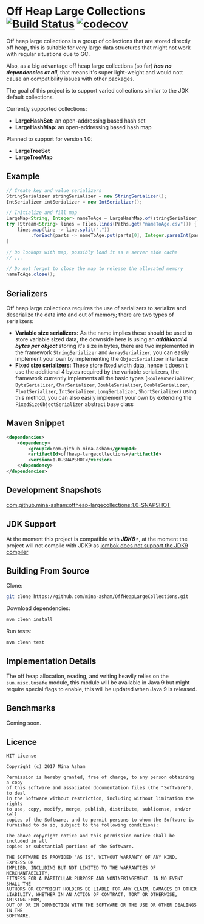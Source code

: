# Off Heap Large Collections [![Build Status](https://travis-ci.org/mina-asham/OffHeapLargeCollections.svg?branch=master)](https://travis-ci.org/mina-asham/OffHeapLargeCollections) [![codecov](https://codecov.io/gh/mina-asham/OffHeapLargeCollections/branch/master/graph/badge.svg)](https://codecov.io/gh/mina-asham/OffHeapLargeCollections)
Off heap large collections is a group of collections that are stored directly off heap, this is suitable for very large data structures that might not work with regular situations due to GC.

Also, as a big advantage off heap large collections (so far) ***has no dependencies at all***, that means it's super light-weight and would nott cause an compatibility issues with other packages.

The goal of this project is to support varied collections similar to the JDK default collections.

Currently supported collections:
* **LargeHashSet:** an open-addressing based hash set
* **LargeHashMap:** an open-addressing based hash map

Planned to support for version 1.0:
* **LargeTreeSet**
* **LargeTreeMap**

## Example
```java
// Create key and value serializers
StringSerializer stringSerializer = new StringSerializer();
IntSerializer intSerializer = new IntSerializer();

// Initialize and fill map
LargeMap<String, Integer> nameToAge = LargeHashMap.of(stringSerializer, intSerializer);
try (Stream<String> lines = Files.lines(Paths.get("nameToAge.csv"))) {
    lines.map(line -> line.split(","))
         .forEach(parts -> nameToAge.put(parts[0], Integer.parseInt(parts[1])));
}

// Do lookups with map, possibly load it as a server side cache
// ...

// Do not forgot to close the map to release the allocated memory
nameToAge.close();
```

## Serializers
Off heap large collections requires the use of serializers to serialize and deserialize the data into and out of memory; there are two types of serializers:
* **Variable size serializers:** As the name implies these should be used to store variable sized data, the downside here is using an ***additional 4 bytes per object*** storing it's size in bytes, there are two implemented in the framework `StringSerializer` and `ArraySerializer`, you can easily implement your own by implementing the `ObjectSerializer` interface
* **Fixed size serializers:** These store fixed width data, hence it doesn't use the additional 4 bytes required by the variable serializers, the framework currently implements all the basic types (`BooleanSerializer`, `ByteSerializer`, `CharSerializer`, `DoubleSerializer`, `DoubleSerializer`, `FloatSerializer`, `IntSerializer`, `LongSerializer`, `ShortSerializer`) using this method, you can also easily implement your own by extending the `FixedSizeObjectSerializer` abstract base class

## Maven Snippet
```xml
<dependencies>
    <dependency>
        <groupId>com.github.mina-asham</groupId>
        <artifactId>offheap-largecollections</artifactId>
        <version>1.0-SNAPSHOT</version>
    </dependency>
</dependencies>
```

## Development Snapshots
[com.github.mina-asham:offheap-largecollections:1.0-SNAPSHOT](https://oss.sonatype.org/content/repositories/snapshots/com/github/mina-asham/offheap-largecollections/1.0-SNAPSHOT/)

## JDK Support
At the moment this project is compatible with ***JDK8+***, at the moment the project will not compile with JDK9 as [lombok does not support the JDK9 compiler](https://github.com/rzwitserloot/lombok/issues/985)

## Building From Source
Clone:
```bash
git clone https://github.com/mina-asham/OffHeapLargeCollections.git
```

Download dependencies:
```bash
mvn clean install
```

Run tests:
```bash
mvn clean test
```

## Implementation Details
The off heap allocation, reading, and writing heavily relies on the `sun.misc.Unsafe` module, this module will be available in Java 9 but might require special flags to enable, this will be updated when Java 9 is released.

## Benchmarks
Coming soon.

## Licence
```
MIT License

Copyright (c) 2017 Mina Asham

Permission is hereby granted, free of charge, to any person obtaining a copy
of this software and associated documentation files (the "Software"), to deal
in the Software without restriction, including without limitation the rights
to use, copy, modify, merge, publish, distribute, sublicense, and/or sell
copies of the Software, and to permit persons to whom the Software is
furnished to do so, subject to the following conditions:

The above copyright notice and this permission notice shall be included in all
copies or substantial portions of the Software.

THE SOFTWARE IS PROVIDED "AS IS", WITHOUT WARRANTY OF ANY KIND, EXPRESS OR
IMPLIED, INCLUDING BUT NOT LIMITED TO THE WARRANTIES OF MERCHANTABILITY,
FITNESS FOR A PARTICULAR PURPOSE AND NONINFRINGEMENT. IN NO EVENT SHALL THE
AUTHORS OR COPYRIGHT HOLDERS BE LIABLE FOR ANY CLAIM, DAMAGES OR OTHER
LIABILITY, WHETHER IN AN ACTION OF CONTRACT, TORT OR OTHERWISE, ARISING FROM,
OUT OF OR IN CONNECTION WITH THE SOFTWARE OR THE USE OR OTHER DEALINGS IN THE
SOFTWARE.
```

